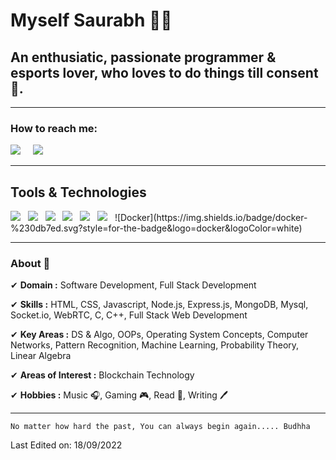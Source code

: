 <!--
**skrajup/skrajup** is a ✨ _special_ ✨ repository because its `README.md` (this file) appears on your GitHub profile.

Here are some ideas to get you started:

- 🔭 I’m currently working on ...
- 🌱 I’m currently learning ...
- 👯 I’m looking to collaborate on ...
- 🤔 I’m looking for help with ...
- 💬 Ask me about ...
- 📫 How to reach me: ...
- 😄 Pronouns: ...
- ⚡ Fun fact: ...
-->

<h1>Myself Saurabh 🙋‍♂️</h1>
<h2>An enthusiatic, passionate programmer & esports lover, who loves to do things till consent 🥴.</h2>

<hr>

<h3>How to reach me:</h3>

<a href="https://www.linkedin.com/in/skr2065"><img src="https://img.shields.io/badge/linkedin-%230077B5.svg?&style=for-the-badge&logo=linkedin&logoColor=white" /></a>&nbsp;&nbsp;&nbsp;&nbsp;
<i class="fa-brands fa-linkedin"></i>
<a href="mailto:skrajprof1947@gmail.com"><img src="https://img.shields.io/badge/gmail-%23D14836.svg?&style=for-the-badge&logo=gmail&logoColor=white" /></a>&nbsp;&nbsp;&nbsp;&nbsp;
<hr>

<h2>Tools & Technologies</h2>
<p>
      <img src="https://img.shields.io/badge/-HTML-orange" />&nbsp;&nbsp;
      <img src="https://img.shields.io/badge/-CSS-green" />&nbsp;&nbsp;
      <img src="https://img.shields.io/badge/-JavaScript-yellow" />&nbsp;&nbsp;
      <img src="https://img.shields.io/badge/-Github Actions-informational" />&nbsp;&nbsp;
      <img src="https://img.shields.io/badge/-C++-blue" />&nbsp;&nbsp;
      <img src="https://img.shields.io/badge/-Linux-black" />&nbsp;&nbsp;
      ![Docker](https://img.shields.io/badge/docker-%230db7ed.svg?style=for-the-badge&logo=docker&logoColor=white)
</p> 


<hr>

### About 📌

✔  **Domain :** Software Development, Full Stack Development 

✔  **Skills :** HTML, CSS, Javascript, Node.js, Express.js, MongoDB, Mysql, Socket.io, WebRTC, C, C++, Full Stack Web Development

✔  **Key Areas :** DS & Algo, OOPs, Operating System Concepts, Computer Networks, Pattern Recognition, Machine Learning, Probability Theory, Linear Algebra

✔  **Areas of Interest :** Blockchain Technology

✔  **Hobbies :**  Music 🎧, Gaming 🎮, Read 📕, Writing 🖊

<hr>

```
No matter how hard the past, You can always begin again..... Budhha
```
Last Edited on: 18/09/2022
